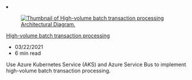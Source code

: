 <!-- This file is automatically generated by build/architectures/build_index.py. Any updates will be lost. -->

<!-- markdownlint-disable MD033 -->

<li class="grid-item item-column" data-categories="compute">
<article class="card">
    <div class="card-header has-margin-bottom-none" aria-hidden="true">
        <figure class="image diagram has-height-175 has-overflow-hidden level">
            <a href="/azure/architecture/example-scenario/mainframe/process-batch-transactions"><img src="/azure/architecture/browse/thumbs/process-batch-transactions.png" class="diagram" alt="Thumbnail of High-volume batch transaction processing Architectural Diagram." data-linktype="relative-path"></a>
        </figure>
    </div>
    <div class="card-content">
        <a class="card-content-title has-margin-top-none" href="/azure/architecture/example-scenario/mainframe/process-batch-transactions">
            <p>High-volume batch transaction processing</p>
        </a>
        <ul class="card-content-metadata">
            <li>03/22/2021</li>
            <li>6 min read</li>
        </ul>
        <p class="card-content-description">Use Azure Kubernetes Service (AKS) and Azure Service Bus to implement high-volume batch transaction processing.</p>
        <div class="bottom-to-top-fade is-hidden-mobile"></div>
    </div>
</article>
</li>